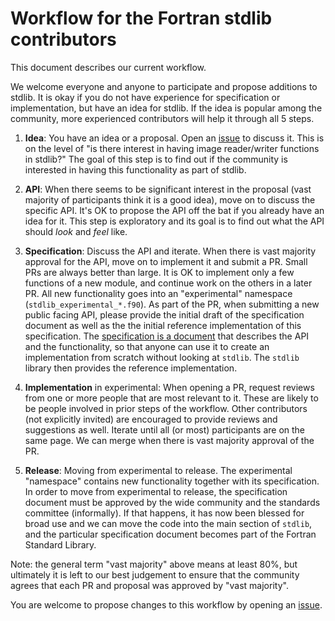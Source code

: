 # Workflow for the Fortran stdlib contributors

This document describes our current workflow.

We welcome everyone and anyone to participate and propose additions to stdlib.
It is okay if you do not have experience for specification or implementation,
but have an idea for stdlib. If the idea is popular among the community, more
experienced contributors will help it through all 5 steps.


1. **Idea**: You have an idea or a proposal. Open an
   [issue](https://github.com/fortran-lang/stdlib/issues) to discuss it. This
   is on the level of "is there interest in having image reader/writer
   functions in stdlib?" The goal of this step is to find out if the community
   is interested in having this functionality as part of stdlib.

2. **API**: When there seems to be significant interest in the proposal (vast
   majority of participants think it is a good idea), move on to discuss the
   specific API. It's OK to propose the API off the bat if you already have an
   idea for it. This step is exploratory and its goal is to find out what the
   API should *look* and *feel* like.

3. **Specification**: Discuss the API and iterate. When there is vast majority
   approval for the API, move on to implement it and submit a PR. Small PRs are
   always better than large.  It is OK to implement only a few functions of a
   new module, and continue work on the others in a later PR. All new
   functionality goes into an "experimental" namespace
   (`stdlib_experimental_*.f90`).  As part of the PR, when submitting a new
   public facing API, please provide the initial draft of the specification
   document as well as the the initial reference implementation of this
   specification.  The
   [specification is a document](https://stdlib.fortran-lang.org/page/specs/index.html)
   that describes the API and
   the functionality, so that anyone can use it to create an implementation
   from scratch without looking at `stdlib`. The `stdlib` library then provides
   the reference implementation.

4. **Implementation** in experimental: When opening a PR, request reviews from
   one or more people that are most relevant to it. These are likely to be
   people involved in prior steps of the workflow. Other contributors (not
   explicitly invited) are encouraged to provide reviews and suggestions as
   well. Iterate until all (or most) participants are on the same page.
   We can merge when there is vast majority approval of the PR.

5. **Release**: Moving from experimental to release. The experimental
   "namespace" contains new functionality together with its specification. In
   order to move from experimental to release, the specification document must
   be approved by the wide community and the standards committee (informally).
   If that happens, it has now been blessed for broad use and we can move the
   code into the main section of `stdlib`, and the particular specification
   document becomes part of the Fortran Standard Library.


Note: the general term "vast majority" above means at least 80%, but ultimately
it is left to our best judgement to ensure that the community agrees that each
PR and proposal was approved by "vast majority".

You are welcome to propose changes to this workflow by opening an
[issue](https://github.com/fortran-lang/stdlib/issues).
